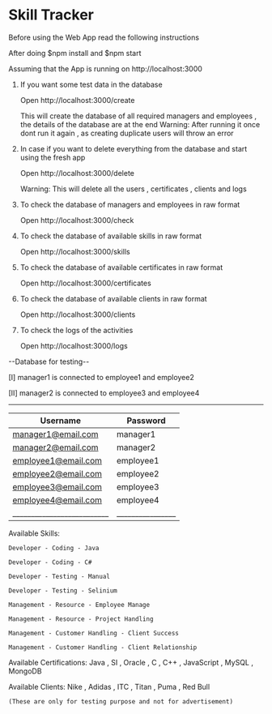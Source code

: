# Skill Tracker

Before using the Web App read the following instructions

After doing $npm install and $npm start 

Assuming that the App is running on http://localhost:3000

1)
	If you want some test data in the database
	
	Open http://localhost:3000/create
	
	This will create the database of all required managers and employees , the details of the database are at the end
	Warning: After running it once dont run it again , as creating duplicate users will throw an error
    
2)
	In case if you want to delete everything from the database and start using the fresh app
	
	Open http://localhost:3000/delete
	
	Warning: This will delete all the users , certificates , clients and logs    
	
3) 
	To check the database of managers and employees in raw format 
	
	Open http://localhost:3000/check
    
4) 
	To check the database of available skills in raw format 
	
	Open http://localhost:3000/skills    
	
5) 
	To check the database of available certificates in raw format 
	
	Open http://localhost:3000/certificates
    
6) 
	To check the database of available clients in raw format 
	
	Open http://localhost:3000/clients    
    
7) 
	To check the logs of the activities 
	
	Open http://localhost:3000/logs	
	

	
	
--Database for testing--

[I] manager1 is connected to employee1 and employee2

[II] manager2 is connected to employee3 and employee4
_____________________________________________
|        Username          |    Password    |
|--------------------------|----------------|
|   manager1@email.com     | 	manager1    |
|   manager2@email.com     |	manager2    |
|   employee1@email.com    |	employee1   |
|   employee2@email.com    |	employee2   |
|   employee3@email.com    |	employee3   |
|   employee4@email.com    |	employee4   |			 	
|__________________________|________________|

Available Skills:

	Developer - Coding - Java
	
	Developer - Coding - C#
	
	Developer - Testing - Manual
	
	Developer - Testing - Selinium
	
	Management - Resource - Employee Manage
	
	Management - Resource - Project Handling
	
	Management - Customer Handling - Client Success
	
	Management - Customer Handling - Client Relationship

Available Certifications:  Java , SI , Oracle , C , C++ , JavaScript , MySQL , MongoDB

Available Clients:  Nike , Adidas , ITC , Titan , Puma , Red Bull
	
	(These are only for testing purpose and not for advertisement)		


